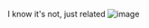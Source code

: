I know it's not, just related
![image](https://github.com/xiaziawsl/Open-Source-Software-Girls-/upload/main/image)
